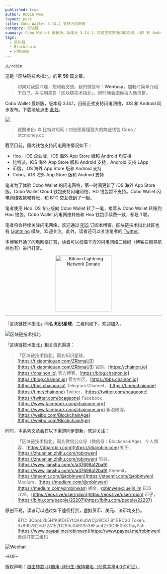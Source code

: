 ```yaml
---
published: true
author: Robin Wen
layout: post
title: Cobo Wallet 3.14.1 支持闪电网络
category: 区块链
summary: Cobo Wallet 最新版，版本号 3.14.1，目前正式支持闪电网络，iOS 和 Android 同步发布。笔者为了体验 Cobo Wallet 的闪电网络，第一时间更新了 iOS 海外 App Store 版。Cobo Wallet Cloud 钱包支持闪电网络，HD 钱包暂不支持。Cobo Wallet 闪电网络收款和转账，和 BTC 交互做到了一起。笔者使用 Hoo iOS 专业版向 Cobo Wallet 转了一笔，接着从 Cobo Wallet 转账到 Hoo 钱包。Cobo Wallet 闪电网络转账和 Hoo 钱包手续费一致，都是 1 聪。
tags:
  - 区块链
  - Blockchain
  - 闪电网络
---
```


`文/robin`

这是「区块链技术指北」的第 **59** 篇文章。

> 如果对我感兴趣，想和我交流，我的微信号：**Wentasy**，加我时简单介绍下自己，并注明来自「区块链技术指北」，同时我会把你拉入微信群。

Cobo Wallet 最新版，版本号 3.14.1，目前正式支持闪电网络，iOS 和 Android 同步发布。下载地址点击 [此处](https://cobo.com)。

![](https://cdn.dbarobin.com/rL9E1Gc.png)

> 题图来自: © 比特财经网 / 四张图看懂强大的跨链钱包 Cobo / btcmoney.cc

截至目前，国内钱包支持闪电网络情况如下：

* Hoo，iOS 企业版、iOS 海外 App Store 版和 Android 均支持
* 比特派，iOS 海外 App Store 版和 Android 支持，Android 支持 LApp
* 币信，iOS 海外 App Store 版和 Android 支持
* Cobo，iOS 海外 App Store 版和 Android 支持

笔者为了体验 Cobo Wallet 的闪电网络，第一时间更新了 iOS 海外 App Store 版。Cobo Wallet Cloud 钱包支持闪电网络，HD 钱包暂不支持。Cobo Wallet 闪电网络收款和转账，和 BTC 交互做到了一起。

笔者使用 Hoo iOS 专业版向 Cobo Wallet 转了一笔，接着从 Cobo Wallet 转账到 Hoo 钱包。Cobo Wallet 闪电网络转账和 Hoo 钱包手续费一致，都是 1 聪。

笔者将会持续关注闪电网络，欢迎通过 [RSS](https://dbarobin.com/feed.xm) 订阅本博客。区块链技术指北社区也有 [Lightning](https://bbs.chainon.io/t/lightning) 模块，欢迎关注。此外，读者还可以关注笔者的 [Twitter](https://twitter.com/vrwio)。

本博客开通了闪电网络打赏，读者可以扫描下方的闪电网络二维码（博客右侧导航栏也有）进行打赏。

<center><img title="Bitcoin Lightning Network Donate" width="180" height="180" src="https://lnd.hoo.com/api/generate?openid=TruSwjrK2q57V484Tf0u&isimg=1" alt="Bitcoin Lightning Network Donate"/></center>

***

「区块链技术指北」同名 **知识星球**，二维码如下，欢迎加入。

![区块链技术指北](https://cdn.dbarobin.com/3YzonTR.png)

「区块链技术指北」相关资讯渠道：

> 「区块链技术指北」同名知识星球，[https://t.xiaomiquan.com/ZRbmaU3](https://t.xiaomiquan.com/ZRbmaU3)
> 官网，[https://chainon.io](https://chainon.io)
> 官方博客，[https://blog.chainon.io](https://blog.chainon.io)
> 官方社区，[https://bbs.chainon.io](https://bbs.chainon.io)
> Telegram Channel，[https://t.me/chainone](https://t.me/chainone)
> Twitter，[https://twitter.com/bcageone](https://twitter.com/bcageone)
> Facebook，[https://www.facebook.com/chainone.org](https://www.facebook.com/chainone.org)
> 新浪微博，[https://weibo.com/BlockchainAge](https://weibo.com/BlockchainAge)

同时，本系列文章会在以下渠道同步更新，欢迎关注：

> 「区块链技术指北」同名微信公众号（微信号：BlockchainAge）
> 个人博客，[https://dbarobin.com](https://dbarobin.com)
> 知乎，[https://zhuanlan.zhihu.com/robinwen](https://zhuanlan.zhihu.com/robinwen)
> 简书，[https://www.jianshu.com/c/a37698a12ba9](https://www.jianshu.com/c/a37698a12ba9)
> Steemit，[https://steemit.com/@robinwen](https://steemit.com/@robinwen)
> Medium，[https://medium.com/@robinwan](https://medium.com/@robinwan)
> 掘金，[robinwen@juejin.im](https://juejin.im/user/5673ccae60b2260ee435f89a/posts)
> EOS LIVE，[https://eos.live/user/robin](https://eos.live/user/robin)
> 币乎，[https://bihu.com/people/22207](https://bihu.com/people/22207)

原创不易，读者可以通过如下途径打赏，虚拟货币、美元、法币均支持。

> BTC: 3QboL2k5HfKjKDrEYtQAKubWCjx9CX7i8f
> ERC20 Token: 0x8907B2ed72A1E2D283c04613536Fac4270C9F0b3
> PayPal: [https://www.paypal.me/robinwen](https://www.paypal.me/robinwen)
> 微信打赏二维码

![Wechat](https://cdn.dbarobin.com/SzoNl5b.jpg)

–EOF–

版权声明：[自由转载-非商用-非衍生-保持署名（创意共享4.0许可证）](http://creativecommons.org/licenses/by-nc-nd/4.0/deed.zh)
